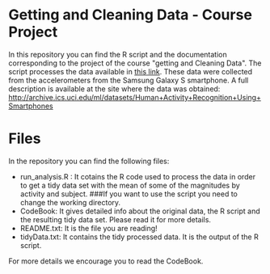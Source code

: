 Getting and Cleaning Data - Course Project
==========================================

In this repository you can find the R script and the documentation corresponding to the project of the course "getting and Cleaning Data".
The script processes the data available in [this link](http://archive.ics.uci.edu/ml/datasets/Human+Activity+Recognition+Using+Smartphones). These data were  collected from the accelerometers from the Samsung Galaxy S smartphone. A full description is available at the site where the data was obtained: 
http://archive.ics.uci.edu/ml/datasets/Human+Activity+Recognition+Using+Smartphones


# Files

In the repository you can find the following files:

 * run_analysis.R : It cotains the R code used to process the data in order to get a tidy data set with the mean of some of the magnitudes by activity and subject. ###If you want to use the script you need to change the working directory.
 * CodeBook: It gives detailed info about the original data, the R script and the resulting tidy data set. Please read it for more details.
 * README.txt: It is the file you are reading!
 * tidyData.txt: It contains the tidy processed data. It is the output of the R script.

For more details we encourage you to read the CodeBook.

